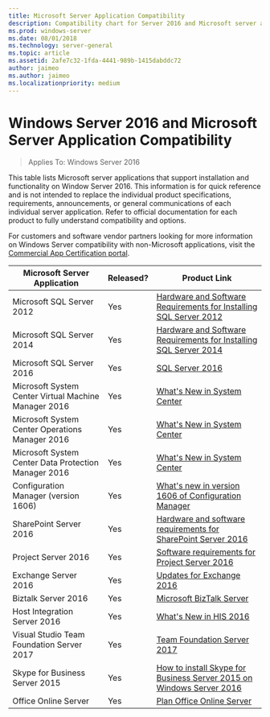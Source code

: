 ```yaml
---
title: Microsoft Server Application Compatibility
description: Compatibility chart for Server 2016 and Microsoft server applications.
ms.prod: windows-server
ms.date: 08/01/2018
ms.technology: server-general
ms.topic: article
ms.assetid: 2afe7c32-1fda-4441-989b-1415dabddc72
author: jaimeo
ms.author: jaimeo
ms.localizationpriority: medium
---
```

# Windows Server 2016 and Microsoft Server Application Compatibility

>Applies To: Windows Server 2016

This table lists Microsoft server applications that support installation and functionality on Window Server 2016. This information is for quick reference and is not intended to replace the individual product specifications, requirements, announcements, or general communications of each individual server application. Refer to official documentation for each product to fully understand compatibility and options.

For customers and software vendor partners looking for more information on Windows Server compatibility with non-Microsoft applications, visit the [Commercial App Certification portal](https://commercialappcertification.microsoft.com/).

|Microsoft Server Application|    Released?|    Product Link|
|-------------------------------------|--------------------------------------------|-------------------|
|Microsoft SQL Server 2012|Yes| [Hardware and Software Requirements for Installing SQL Server 2012](https://msdn.microsoft.com/library/ms143506(v=sql.110).aspx)|
|Microsoft SQL Server 2014|Yes|[Hardware and Software Requirements for Installing SQL Server 2014](https://msdn.microsoft.com/library/ms143506(SQL.120).aspx)|
|Microsoft SQL Server 2016|    Yes|    [SQL Server 2016](https://www.microsoft.com/cloud-platform/sql-server)| 
|Microsoft System Center Virtual Machine Manager 2016|    Yes|    [What's New in System Center](https://technet.microsoft.com/system-center-docs/get-started/what-s-new-in-system-center)|
|Microsoft System Center Operations Manager 2016|    Yes|    [What's New in System Center](https://technet.microsoft.com/system-center-docs/get-started/what-s-new-in-system-center)|
|Microsoft System Center Data Protection Manager 2016|    Yes|    [What's New in System Center](https://technet.microsoft.com/system-center-docs/get-started/what-s-new-in-system-center)|
|Configuration Manager (version 1606)|    Yes|    [What's new in version 1606 of Configuration Manager](https://technet.microsoft.com/library/mt752488.aspx)|  
|SharePoint Server 2016|    Yes|    [Hardware and software requirements for SharePoint Server 2016](https://technet.microsoft.com/library/cc262485(v=office.16).aspx)|
|Project Server 2016|    Yes|    [Software requirements for Project Server 2016](https://technet.microsoft.com/library/ee683978(v=office.16).aspx)|
|Exchange Server 2016|    Yes|    [Updates for Exchange 2016](https://technet.microsoft.com/library/jj907309(v=exchg.160).aspx)| 
|Biztalk Server 2016|    Yes|    [Microsoft BizTalk Server](https://www.microsoft.com/cloud-platform/biztalk)|
|Host Integration Server 2016|    Yes|    [What's New in HIS 2016](https://msdn.microsoft.com/library/mt670807.aspx)|
|Visual Studio Team Foundation Server 2017|    Yes|    [Team Foundation Server 2017](https://www.visualstudio.com/news/releasenotes/tfs2017-relnotes)| 
|Skype for Business Server 2015|    Yes|    [How to install Skype for Business Server 2015 on Windows Server 2016](https://support.microsoft.com/en-gb/help/4015888/how-to-install-skype-for-business-server-2015-on-windows-server-2016)|
|Office Online Server|   Yes|  [Plan Office Online Server](https://technet.microsoft.com/library/jj219435(v=office.16).aspx)|


